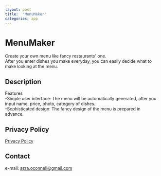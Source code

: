 ```yaml
---
layout: post
title:  "MenuMaker"
categories: app
---
```

# MenuMaker
Create your own menu like fancy restaurants' one.  
After you enter dishes you make everyday, you can easily decide what to make looking at the menu.
## Description
Features  
-Simple user interface: The menu will be automatically generated, after you input name, price, photo, category of dishes.  
-Sophisticated design: The fancy design of the menu is prepared in advance.
## Privacy Policy
[Privacy Policy](https://main--app-museum.netlify.app/privacy/policy/2024/09/12/menumaker-privacy-policy)

## Contact
e-mail: azra.oconnell@gmail.com